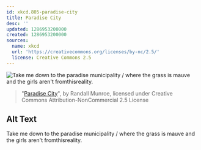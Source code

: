 ```yaml
---
id: xkcd.805-paradise-city
title: Paradise City
desc: ''
updated: 1286953200000
created: 1286953200000
sources:
  name: xkcd
  url: 'https://creativecommons.org/licenses/by-nc/2.5/'
  license: Creative Commons 2.5
---
```

![Take me down to the paradise municipality / where the grass is mauve and the girls aren't fromthisreality.](https://imgs.xkcd.com/comics/paradise_city.png)
> "[Paradise City](https://xkcd.com/805/)", by Randall Munroe, licensed under Creative Commons Attribution-NonCommercial 2.5 License

## Alt Text
Take me down to the paradise municipality / where the grass is mauve and the girls aren't fromthisreality.
